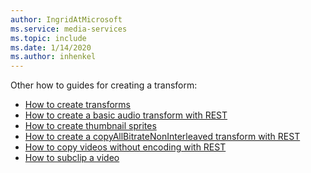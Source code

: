 ```yaml
---
author: IngridAtMicrosoft
ms.service: media-services 
ms.topic: include
ms.date: 1/14/2020
ms.author: inhenkel
---
```


<!-- Migration guide next steps -->

Other how to guides for creating a transform:

- [How to create transforms](../transform-create-transform-how-to.md)
- [How to create a basic audio transform with REST](../transform-create-basic-audio-how-to.md)
- [How to create thumbnail sprites](../transform-create-thumbnail-sprites-how-to.md)
- [How to create a copyAllBitrateNonInterleaved transform with REST](../transform-create-copyallbitratenoninterleaved-how-to.md)
- [How to copy videos without encoding with REST](../transform-create-copy-video-audio-how-to.md)
- [How to subclip a video](../subclip-video-dotnet-howto.md)
